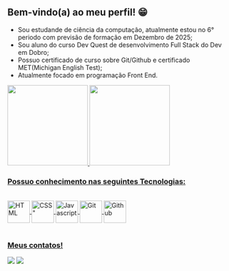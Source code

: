 ## Bem-vindo(a) ao meu perfil! 😁

- Sou estudande de ciência da computação, atualmente estou no 6° periodo com previsão de formação em Dezembro de 2025;
- Sou aluno do curso Dev Quest de desenvolvimento Full Stack do Dev em Dobro;
- Possuo certificado de curso sobre Git/Github e certificado MET(Michigan English Test);
- Atualmente focado em programação Front End. 

 <div>
   <a href="https://github.com/LucasLaino">
   <img height="180em" src="https://github-readme-stats.vercel.app/api?username=LucasLaino&show_icons=true&theme=dark&include_all_commits=true&count_private=true"/>
   <img height="180em" src="https://github-readme-stats.vercel.app/api/top-langs/?username=LucasLaino&layout=compact&langs_count=6&theme=dark"/>
</div>

 ### Possuo conhecimento nas seguintes Tecnologias:
<div style="display: inline_block"><br>
  <img align="center" alt="HTML" height="50" width="50" src="https://cdn.jsdelivr.net/gh/devicons/devicon@latest/icons/html5/html5-original-wordmark.svg">
 <img align= "center" alt=CSS" height="50" width="50"  src="https://cdn.jsdelivr.net/gh/devicons/devicon@latest/icons/css3/css3-original-wordmark.svg">
  <img align="center" alt="Javascript" height="50" width="50"src="https://cdn.jsdelivr.net/gh/devicons/devicon@latest/icons/javascript/javascript-original.svg" />
  <img align="center" alt="Git" height="50" width="50" src="https://cdn.jsdelivr.net/gh/devicons/devicon@latest/icons/git/git-original-wordmark.svg">
  <img align="center" alt="Github" height="50" width="50" src="https://cdn.jsdelivr.net/gh/devicons/devicon@latest/icons/github/github-original-wordmark.svg">
</div>
 
<br>
 
### Meus contatos!
 
<div> 
  <a href = "mailto:lucaslaino00@gmail.com"><img src="https://img.shields.io/badge/-Gmail-950606?style=for-the-badge&logo=gmail&logoColor=white" target="_blank"></a>
  <a href="https://www.linkedin.com/in/lucaslaino" target="_blank"><img src="https://img.shields.io/badge/-LinkedIn-0C72EB?style=for-the-badge&logo=linkedin&logoColor=white" target="_blank"></a>
</div>
